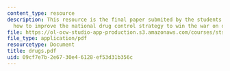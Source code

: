 ```yaml
---
content_type: resource
description: This resource is the final paper submited by the students explainings
  how to improve the national drug control strategy to win the war on drugs?
file: https://ol-ocw-studio-app-production.s3.amazonaws.com/courses/sts-062j-drugs-politics-and-culture-spring-2006/09cf7e7b2e6730e46128ef53d31b356c_drugs.pdf
file_type: application/pdf
resourcetype: Document
title: drugs.pdf
uid: 09cf7e7b-2e67-30e4-6128-ef53d31b356c
---
```

